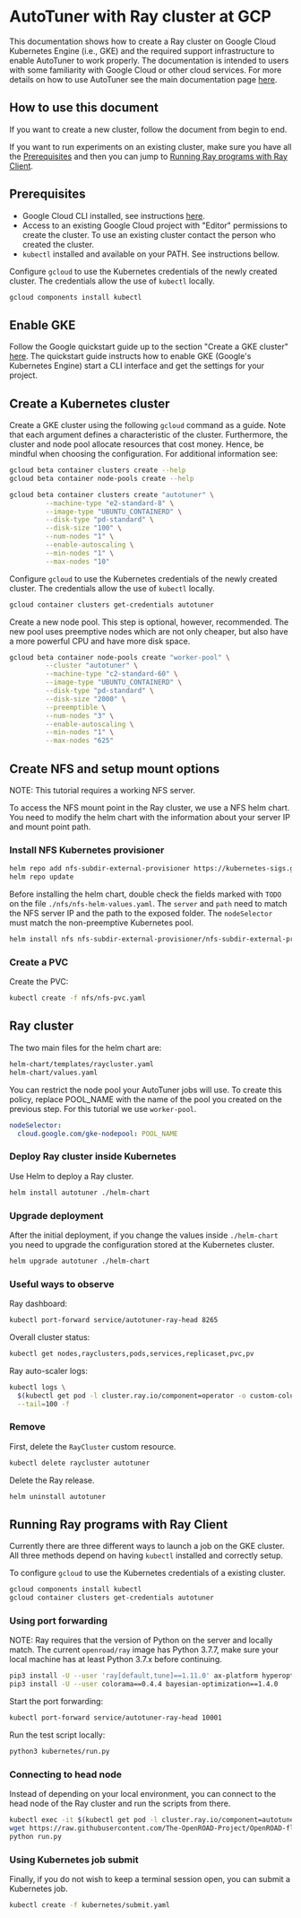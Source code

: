 # AutoTuner with Ray cluster at GCP

This documentation shows how to create a Ray cluster on Google Cloud
Kubernetes Engine (i.e., GKE) and the required support infrastructure to
enable AutoTuner to work properly. The documentation is intended to users
with some familiarity with Google Cloud or other cloud services. For
more details on how to use AutoTuner see the main documentation page
[here](https://openroad-flow-scripts.readthedocs.io/en/latest/user/InstructionsForAutoTuner.html).

## How to use this document

If you want to create a new cluster, follow the document from begin to end.

If you want to run experiments on an existing cluster, make sure you have
all the [Prerequisites](#prerequisites) and then you can jump to [Running
Ray programs with Ray Client](#running-ray-programs-with-ray-client).

## Prerequisites

-   Google Cloud CLI installed, see instructions [here](https://cloud.google.com/sdk/docs/install).
-   Access to an existing Google Cloud project with "Editor" permissions to
    create the cluster. To use an existing cluster contact the person who
    created the cluster.
-   `kubectl` installed and available on your PATH. See instructions bellow.


Configure `gcloud` to use the Kubernetes credentials of the newly created
cluster. The credentials allow the use of `kubectl` locally.

```bash
gcloud components install kubectl
```

## Enable GKE

Follow the Google quickstart guide up to the section "Create a GKE cluster"
[here](https://cloud.google.com/kubernetes-engine/docs/quickstart). The
quickstart guide instructs how to enable GKE (Google's Kubernetes Engine)
start a CLI interface and get the settings for your project.

## Create a Kubernetes cluster

Create a GKE cluster using the following `gcloud` command as a guide. Note
that each argument defines a characteristic of the cluster. Furthermore,
the cluster and node pool allocate resources that cost money. Hence, be
mindful when choosing the configuration. For additional information see:

```bash
gcloud beta container clusters create --help
gcloud beta container node-pools create --help
```

```bash
gcloud beta container clusters create "autotuner" \
         --machine-type "e2-standard-8" \
         --image-type "UBUNTU_CONTAINERD" \
         --disk-type "pd-standard" \
         --disk-size "100" \
         --num-nodes "1" \
         --enable-autoscaling \
         --min-nodes "1" \
         --max-nodes "10"
```

Configure `gcloud` to use the Kubernetes credentials of the newly created
cluster. The credentials allow the use of `kubectl` locally.

```bash
gcloud container clusters get-credentials autotuner
```

Create a new node pool. This step is optional, however, recommended. The
new pool uses preemptive nodes which are not only cheaper, but also have
a more powerful CPU and have more disk space.

```bash
gcloud beta container node-pools create "worker-pool" \
         --cluster "autotuner" \
         --machine-type "c2-standard-60" \
         --image-type "UBUNTU_CONTAINERD" \
         --disk-type "pd-standard" \
         --disk-size "2000" \
         --preemptible \
         --num-nodes "3" \
         --enable-autoscaling \
         --min-nodes "1" \
         --max-nodes "625"
```

## Create NFS and setup mount options

NOTE: This tutorial requires a working NFS server.

To access the NFS mount point in the Ray cluster, we use a NFS helm
chart. You need to modify the helm chart with the information about your
server IP and mount point path.

### Install NFS Kubernetes provisioner

```bash
helm repo add nfs-subdir-external-provisioner https://kubernetes-sigs.github.io/nfs-subdir-external-provisioner
helm repo update
```

Before installing the helm chart, double check the fields marked with
`TODO` on the file `./nfs/nfs-helm-values.yaml`. The `server` and `path`
need to match the NFS server IP and the path to the exposed folder.
The `nodeSelector` must match the non-preemptive Kubernetes pool.

```bash
helm install nfs nfs-subdir-external-provisioner/nfs-subdir-external-provisioner -f nfs/nfs-helm-values.yaml
```

### Create a PVC

Create the PVC:

```bash
kubectl create -f nfs/nfs-pvc.yaml
```

## Ray cluster

The two main files for the helm chart are:

```bash
helm-chart/templates/raycluster.yaml
helm-chart/values.yaml
```

You can restrict the node pool your AutoTuner jobs will use. To create
this policy, replace POOL_NAME with the name of the pool you created on
the previous step. For this tutorial we use `worker-pool`.

```yaml
nodeSelector:
  cloud.google.com/gke-nodepool: POOL_NAME
```

### Deploy Ray cluster inside Kubernetes

Use Helm to deploy a Ray cluster.

```bash
helm install autotuner ./helm-chart
```

### Upgrade deployment

After the initial deployment, if you change the values inside `./helm-chart`
you need to upgrade the configuration stored at the Kubernetes cluster.

```bash
helm upgrade autotuner ./helm-chart
```

### Useful ways to observe

Ray dashboard:

```bash
kubectl port-forward service/autotuner-ray-head 8265
```

Overall cluster status:

```bash
kubectl get nodes,rayclusters,pods,services,replicaset,pvc,pv
```

Ray auto-scaler logs:

```bash
kubectl logs \
  $(kubectl get pod -l cluster.ray.io/component=operator -o custom-columns=:metadata.name) \
  --tail=100 -f
```

### Remove

First, delete the `RayCluster` custom resource.

```bash
kubectl delete raycluster autotuner
```

Delete the Ray release.

```bash
helm uninstall autotuner
```

## Running Ray programs with Ray Client

Currently there are three different ways to launch a job on the GKE cluster.
All three methods depend on having `kubectl` installed and correctly setup.

To configure `gcloud` to use the Kubernetes credentials of a existing cluster.

```bash
gcloud components install kubectl
gcloud container clusters get-credentials autotuner
```

### Using port forwarding

NOTE: Ray requires that the version of Python on the server and locally
match. The current `openroad/ray` image has Python 3.7.7, make sure your
local machine has at least Python 3.7.x before continuing.

```bash
pip3 install -U --user 'ray[default,tune]==1.11.0' ax-platform hyperopt nevergrad optuna pandas
pip3 install -U --user colorama==0.4.4 bayesian-optimization==1.4.0
```

Start the port forwarding:

```bash
kubectl port-forward service/autotuner-ray-head 10001
```

Run the test script locally:

```bash
python3 kubernetes/run.py
```

### Connecting to head node

Instead of depending on your local environment, you can connect to the head
node of the Ray cluster and run the scripts from there.

```bash
kubectl exec -it $(kubectl get pod -l cluster.ray.io/component=autotuner-ray-head -o custom-columns=:metadata.name) -- bash
wget https://raw.githubusercontent.com/The-OpenROAD-Project/OpenROAD-flow-scripts/master/tools/AutoTuner/kubernetes/run.py
python run.py
```

### Using Kubernetes job submit

Finally, if you do not wish to keep a terminal session open, you can submit
a Kubernetes job.

```bash
kubectl create -f kubernetes/submit.yaml
```
